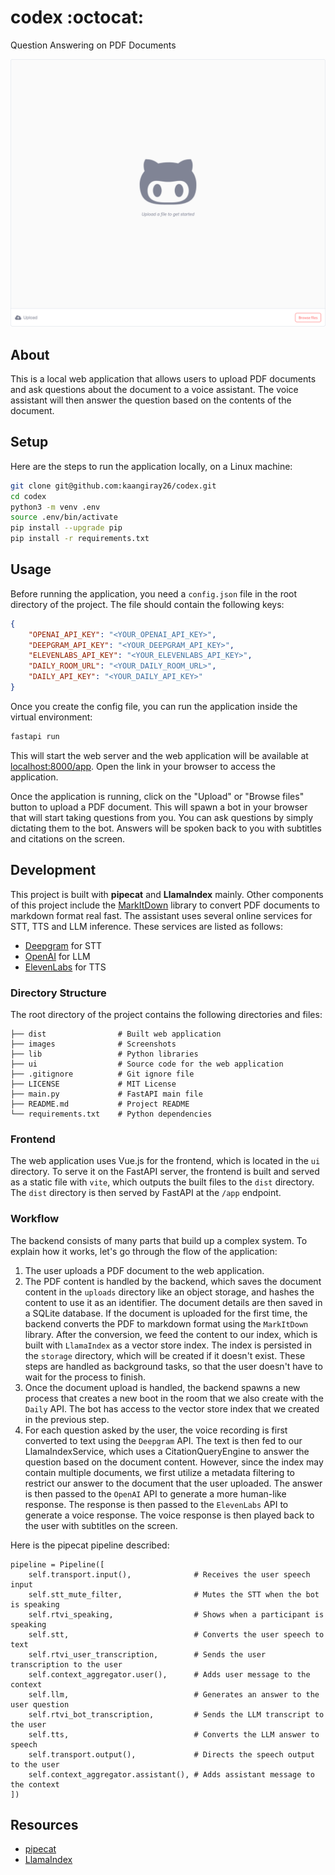 # codex :octocat:

Question Answering on PDF Documents

![](images/app.png)

## About

This is a local web application that allows users to upload PDF documents and ask questions about the document to a voice assistant. The voice assistant will then answer the question based on the contents of the document.

## Setup

Here are the steps to run the application locally, on a Linux machine:

```bash
git clone git@github.com:kaangiray26/codex.git
cd codex
python3 -m venv .env
source .env/bin/activate
pip install --upgrade pip
pip install -r requirements.txt
```

## Usage

Before running the application, you need a `config.json` file in the root directory of the project. The file should contain the following keys:

```json
{
    "OPENAI_API_KEY": "<YOUR_OPENAI_API_KEY>",
    "DEEPGRAM_API_KEY": "<YOUR_DEEPGRAM_API_KEY>",
    "ELEVENLABS_API_KEY": "<YOUR_ELEVENLABS_API_KEY>",
    "DAILY_ROOM_URL": "<YOUR_DAILY_ROOM_URL>",
    "DAILY_API_KEY": "<YOUR_DAILY_API_KEY>"
}
```

Once you create the config file, you can run the application inside the virtual environment:

```bash
fastapi run
```

This will start the web server and the web application will be available at [localhost:8000/app](http://localhost:8000/app). Open the link in your browser to access the application.

Once the application is running, click on the "Upload" or "Browse files" button to upload a PDF document. This will spawn a bot in your browser that will start taking questions from you. You can ask questions by simply dictating them to the bot. Answers will be spoken back to you with subtitles and citations on the screen.

## Development

This project is built with **pipecat** and **LlamaIndex** mainly. Other components of this project include the [MarkItDown](https://github.com/microsoft/markitdown) library to convert PDF documents to markdown format real fast. The assistant uses several online services for STT, TTS and LLM inference. These services are listed as follows:

- [Deepgram](https://deepgram.com/) for STT
- [OpenAI](https://openai.com/) for LLM
- [ElevenLabs](https://elevenlabs.io/) for TTS

### Directory Structure

The root directory of the project contains the following directories and files:

```
├── dist                # Built web application
├── images              # Screenshots
├── lib                 # Python libraries
├── ui                  # Source code for the web application
├── .gitignore          # Git ignore file
├── LICENSE             # MIT License
├── main.py             # FastAPI main file
├── README.md           # Project README
└── requirements.txt    # Python dependencies
```

### Frontend

The web application uses Vue.js for the frontend, which is located in the `ui` directory. To serve it on the FastAPI server, the frontend is built and served as a static file with `vite`, which outputs the built files to the `dist` directory. The `dist` directory is then served by FastAPI at the `/app` endpoint.

### Workflow

The backend consists of many parts that build up a complex system. To explain how it works, let's go through the flow of the application:

1. The user uploads a PDF document to the web application.
2. The PDF content is handled by the backend, which saves the document content in the `uploads` directory like an object storage, and hashes the content to use it as an identifier. The document details are then saved in a SQLite database. If the document is uploaded for the first time, the backend converts the PDF to markdown format using the `MarkItDown` library. After the conversion, we feed the content to our index, which is built with `LlamaIndex` as a vector store index. The index is persisted in the `storage` directory, which will be created if it doesn't exist. These steps are handled as background tasks, so that the user doesn't have to wait for the process to finish.
3. Once the document upload is handled, the backend spawns a new process that creates a new boot in the room that we also create with the `Daily` API. The bot has access to the vector store index that we created in the previous step.
4. For each question asked by the user, the voice recording is first converted to text using the `Deepgram` API. The text is then fed to our LlamaIndexService, which uses a CitationQueryEngine to answer the question based on the document content. However, since the index may contain multiple documents, we first utilize a metadata filtering to restrict our answer to the document that the user uploaded. The answer is then passed to the `OpenAI` API to generate a more human-like response. The response is then passed to the `ElevenLabs` API to generate a voice response. The voice response is then played back to the user with subtitles on the screen.

Here is the pipecat pipeline described:

```
pipeline = Pipeline([
    self.transport.input(),              # Receives the user speech input
    self.stt_mute_filter,                # Mutes the STT when the bot is speaking
    self.rtvi_speaking,                  # Shows when a participant is speaking
    self.stt,                            # Converts the user speech to text
    self.rtvi_user_transcription,        # Sends the user transcription to the user
    self.context_aggregator.user(),      # Adds user message to the context
    self.llm,                            # Generates an answer to the user question
    self.rtvi_bot_transcription,         # Sends the LLM transcript to the user
    self.tts,                            # Converts the LLM answer to speech
    self.transport.output(),             # Directs the speech output to the user
    self.context_aggregator.assistant(), # Adds assistant message to the context
])
```

## Resources

- [pipecat](https://github.com/pipecat-ai/pipecat)
- [LlamaIndex](https://docs.llamaindex.ai/en/stable/)
